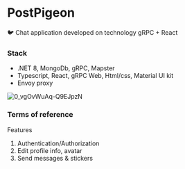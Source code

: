 # PostPigeon
🐦 Chat application developed on technology gRPC + React

### Stack

- .NET 8, MongoDb, gRPC, Mapster
- Typescript, React, gRPC Web, Html/css, Material UI kit
- Envoy proxy

![0_vgOvWuAq-Q9EJpzN](https://github.com/egorgeberleyn/PostPigeon/assets/79607850/9fecc641-d25d-46d3-931f-fdc450d8c74c)

### Terms of reference

Features

1. Authentication/Authorization
2. Edit profile info, avatar
3. Send messages & stiсkers
